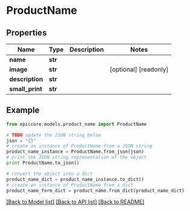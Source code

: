 # ProductName


## Properties

Name | Type | Description | Notes
------------ | ------------- | ------------- | -------------
**name** | **str** |  | 
**image** | **str** |  | [optional] [readonly] 
**description** | **str** |  | 
**small_print** | **str** |  | 

## Example

```python
from epiccore.models.product_name import ProductName

# TODO update the JSON string below
json = "{}"
# create an instance of ProductName from a JSON string
product_name_instance = ProductName.from_json(json)
# print the JSON string representation of the object
print ProductName.to_json()

# convert the object into a dict
product_name_dict = product_name_instance.to_dict()
# create an instance of ProductName from a dict
product_name_form_dict = product_name.from_dict(product_name_dict)
```
[[Back to Model list]](../README.md#documentation-for-models) [[Back to API list]](../README.md#documentation-for-api-endpoints) [[Back to README]](../README.md)


